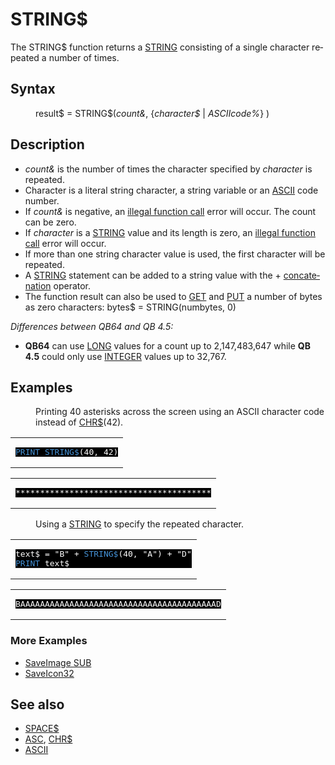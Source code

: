 <style>pre.codeide, pre.outputfixed, .outputcrt0 { background-color: #000 !important; color: #FFF !important; }</style><!DOCTYPE html>
<html class="client-nojs" dir="ltr" lang="en">
<head>
<title>STRING$ - QB64 Phoenix Edition Wiki</title>
</head>
<body class="mediawiki ltr sitedir-ltr mw-hide-empty-elt ns-0 ns-subject page-STRING rootpage-STRING skin-vector action-view skin-vector-legacy vector-feature-language-in-header-enabled vector-feature-language-in-main-page-header-disabled vector-feature-language-alert-in-sidebar-disabled vector-feature-sticky-header-disabled vector-feature-sticky-header-edit-disabled vector-feature-table-of-contents-disabled vector-feature-visual-enhancement-next-disabled">
<div class="mw-body" id="content" role="main">
<a id="top"></a>
<h1 class="firstHeading mw-first-heading" id="firstHeading"><span class="mw-page-title-main">STRING$</span></h1>
<div class="vector-body" id="bodyContent">
<div class="mw-body-content mw-content-ltr" dir="ltr" id="mw-content-text" lang="en"><div class="mw-parser-output"><p>The <a class="mw-selflink selflink">STRING$</a> function returns a <a href="STRING" title="STRING">STRING</a> consisting of a single character repeated a number of times.
</p>
<h2><span class="mw-headline" id="Syntax">Syntax</span></h2>
<dl><dd>result$ = STRING$(<i>count&amp;</i>, {<i>character$</i> | <i>ASCIIcode%</i>} )</dd></dl>
<p>
</p>
<h2><span class="mw-headline" id="Description">Description</span></h2>
<ul><li><i>count&amp;</i> is the number of times the character specified by <i>character</i> is repeated.</li>
<li>Character is a literal string character, a string variable or an <a href="ASCII" title="ASCII">ASCII</a> code number.</li>
<li>If <i>count&amp;</i> is negative, an <a href="ERROR_Codes" title="ERROR Codes">illegal function call</a> error will occur. The count can be zero.</li>
<li>If <i>character</i> is a <a href="STRING" title="STRING">STRING</a> value and its length is zero, an <a href="ERROR_Codes" title="ERROR Codes">illegal function call</a> error will occur.</li>
<li>If more than one string character value is used, the first character will be repeated.</li>
<li>A <a href="STRING" title="STRING">STRING</a> statement can be added to a string value with the + <a href="Concatenation" title="Concatenation">concatenation</a> operator.</li>
<li>The function result can also be used to <a href="GET" title="GET">GET</a> and <a href="PUT" title="PUT">PUT</a> a number of bytes as zero characters: bytes$ = STRING(numbytes, 0)</li></ul>
<p>
<i>Differences between QB64 and QB 4.5:</i>
</p>
<ul><li><b>QB64</b> can use <a href="LONG" title="LONG">LONG</a> values for a count up to 2,147,483,647 while <b>QB 4.5</b> could only use <a href="INTEGER" title="INTEGER">INTEGER</a> values up to 32,767.</li></ul>
<p>
</p>
<h2><span class="mw-headline" id="Examples">Examples</span></h2>
<dl><dd>Printing 40 asterisks across the screen using an ASCII character code instead of <a href="CHR$" title="CHR$">CHR$</a>(42).</dd></dl>
<table cellpadding="15px" width="100%">
<tbody><tr>
<td><pre class="codeide"><a href="PRINT" title="PRINT"><span style="color:#4593D8;">PRINT</span></a> <a class="mw-selflink selflink"><span style="color:#4593D8;">STRING$</span></a>(40, 42)
</pre>
</td></tr></tbody></table>
<table cellpadding="15px" width="100%">
<tbody><tr>
<td><pre class="outputcrt0">****************************************
</pre>
</td></tr></tbody></table>
<dl><dd>Using a <a href="STRING" title="STRING">STRING</a> to specify the repeated character.</dd></dl>
<table cellpadding="15px" width="100%">
<tbody><tr>
<td><pre class="codeide">text$ = "B" + <a class="mw-selflink selflink"><span style="color:#4593D8;">STRING$</span></a>(40, "A") + "D"
<a href="PRINT" title="PRINT"><span style="color:#4593D8;">PRINT</span></a> text$
</pre>
</td></tr></tbody></table>
<table cellpadding="15px" width="100%">
<tbody><tr>
<td><pre class="outputcrt0">BAAAAAAAAAAAAAAAAAAAAAAAAAAAAAAAAAAAAAAAAD
</pre>
</td></tr></tbody></table>
<h3><span class="mw-headline" id="More_Examples">More Examples</span></h3>
<ul><li><a href="SaveImage_SUB" title="SaveImage SUB">SaveImage SUB</a></li>
<li><a href="SaveIcon32" title="SaveIcon32">SaveIcon32</a></li></ul>
<p>
</p>
<h2><span class="mw-headline" id="See_also">See also</span></h2>
<ul><li><a href="SPACE$" title="SPACE$">SPACE$</a></li>
<li><a href="ASC" title="ASC">ASC</a>, <a href="CHR$" title="CHR$">CHR$</a></li>
<li><a href="ASCII" title="ASCII">ASCII</a></li></ul>
<p>
</p>
<!-- 
NewPP limit report
Cached time: 20240715034227
Cache expiry: 86400
Reduced expiry: false
Complications: [show‐toc]
CPU time usage: 0.037 seconds
Real time usage: 0.064 seconds
Preprocessor visited node count: 128/1000000
Post‐expand include size: 1118/2097152 bytes
Template argument size: 78/2097152 bytes
Highest expansion depth: 3/100
Expensive parser function count: 0/100
Unstrip recursion depth: 0/20
Unstrip post‐expand size: 0/5000000 bytes
-->
<!--
Transclusion expansion time report (%,ms,calls,template)
100.00%   45.988      1 -total
 13.16%    6.052      2 Template:OutputEnd
 11.20%    5.152      2 Template:OutputStart
 11.04%    5.077      2 Template:CodeEnd
 10.93%    5.027      4 Template:Cl
  8.88%    4.084      1 Template:PageDescription
  8.35%    3.842      1 Template:PageSeeAlso
  7.53%    3.464      1 Template:PageSyntax
  6.56%    3.015      2 Template:CodeStart
  6.26%    2.881      4 Template:Parameter
-->
<!-- Saved in parser cache with key qb64pnix_mw19894-mwmb_:pcache:idhash:570-0!canonical and timestamp 20240715034227 and revision id 8676.
 -->
</div>
</div>
</div>
</div>
</body>
</html>